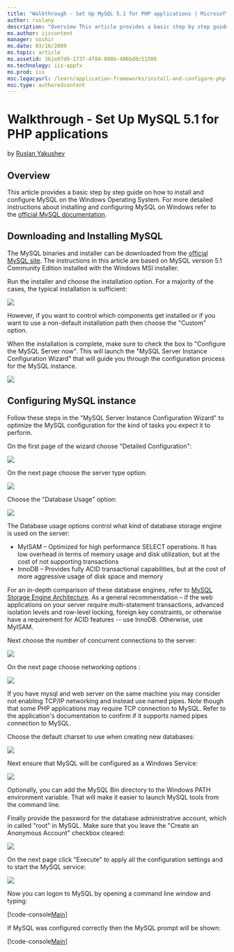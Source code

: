 ```yaml
---
title: "Walkthrough - Set Up MySQL 5.1 for PHP applications | Microsoft Docs"
author: ruslany
description: "Overview This article provides a basic step by step guide on how to install and configure MySQL on the Windows Operating System. For more detailed instructio..."
ms.author: iiscontent
manager: soshir
ms.date: 03/18/2009
ms.topic: article
ms.assetid: 361e07d9-1737-4f84-890b-406bd8c51506
ms.technology: iis-appfx
ms.prod: iis
msc.legacyurl: /learn/application-frameworks/install-and-configure-php-on-iis/walkthrough-set-up-mysql-51-for-php-applications
msc.type: authoredcontent
---
```

Walkthrough - Set Up MySQL 5.1 for PHP applications
====================
by [Ruslan Yakushev](https://github.com/ruslany)

## Overview

This article provides a basic step by step guide on how to install and configure MySQL on the Windows Operating System. For more detailed instructions about installing and configuring MySQL on Windows refer to the [official MySQL documentation](http://dev.mysql.com/doc/refman/5.1/en/windows-installation.html).

## Downloading and Installing MySQL

The MySQL binaries and installer can be downloaded from the [official MySQL site](http://dev.mysql.com/downloads/mysql/5.1.html). The instructions in this article are based on MySQL version 5.1 Community Edition installed with the Windows MSI installer.

Run the installer and choose the installation option. For a majority of the cases, the typical installation is sufficient:

[![](walkthrough-set-up-mysql-51-for-php-applications/_static/image3.png)](walkthrough-set-up-mysql-51-for-php-applications/_static/image2.png)

However, if you want to control which components get installed or if you want to use a non-default installation path then choose the "Custom" option.

When the installation is complete, make sure to check the box to "Configure the MySQL Server now". This will launch the "MySQL Server Instance Configuration Wizard" that will guide you through the configuration process for the MySQL instance.

[![](walkthrough-set-up-mysql-51-for-php-applications/_static/image5.png)](walkthrough-set-up-mysql-51-for-php-applications/_static/image4.png)

## Configuring MySQL instance

Follow these steps in the "MySQL Server Instance Configuration Wizard" to optimize the MySQL configuration for the kind of tasks you expect it to perform.

On the first page of the wizard choose "Detailed Configuration":

[![](walkthrough-set-up-mysql-51-for-php-applications/_static/image7.png)](walkthrough-set-up-mysql-51-for-php-applications/_static/image6.png)

On the next page choose the server type option:

[![](walkthrough-set-up-mysql-51-for-php-applications/_static/image9.png)](walkthrough-set-up-mysql-51-for-php-applications/_static/image8.png)

Choose the "Database Usage" option:

[![](walkthrough-set-up-mysql-51-for-php-applications/_static/image11.png)](walkthrough-set-up-mysql-51-for-php-applications/_static/image10.png)

The Database usage options control what kind of database storage engine is used on the server:

- MyISAM – Optimized for high performance SELECT operations. It has low overhead in terms of memory usage and disk utilization, but at the cost of not supporting transactions
- InnoDB – Provides fully ACID transactional capabilities, but at the cost of more aggressive usage of disk space and memory

For an in-depth comparison of these database engines, refer to [MySQL Storage Engine Architecture](http://dev.mysql.com/tech-resources/articles/storage-engine/part_1.html). As a general recommendation – if the web applications on your server require multi-statement transactions, advanced isolation levels and row-level locking, foreign key constraints, or otherwise have a requirement for ACID features -- use InnoDB. Otherwise, use MyISAM.

Next choose the number of concurrent connections to the server:

[![](walkthrough-set-up-mysql-51-for-php-applications/_static/image13.png)](walkthrough-set-up-mysql-51-for-php-applications/_static/image12.png)

On the next page choose networking options :

[![](walkthrough-set-up-mysql-51-for-php-applications/_static/image15.png)](walkthrough-set-up-mysql-51-for-php-applications/_static/image14.png)

If you have mysql and web server on the same machine you may consider not enabling TCP/IP networking and instead use named pipes. Note though that some PHP applications may require TCP connection to MySQL. Refer to the application's documentation to confirm if it supports named pipes connection to MySQL.

Choose the default charset to use when creating new databases:

[![](walkthrough-set-up-mysql-51-for-php-applications/_static/image17.png)](walkthrough-set-up-mysql-51-for-php-applications/_static/image16.png)

Next ensure that MySQL will be configured as a Windows Service:

[![](walkthrough-set-up-mysql-51-for-php-applications/_static/image19.png)](walkthrough-set-up-mysql-51-for-php-applications/_static/image18.png)

Optionally, you can add the MySQL Bin directory to the Windows PATH environment variable. That will make it easier to launch MySQL tools from the command line.

Finally provide the password for the database administrative account, which in called "root" in MySQL. Make sure that you leave the "Create an Anonymous Account" checkbox cleared:

[![](walkthrough-set-up-mysql-51-for-php-applications/_static/image21.png)](walkthrough-set-up-mysql-51-for-php-applications/_static/image20.png)

On the next page click "Execute" to apply all the configuration settings and to start the MySQL service:

[![](walkthrough-set-up-mysql-51-for-php-applications/_static/image23.png)](walkthrough-set-up-mysql-51-for-php-applications/_static/image22.png)

Now you can logon to MySQL by opening a command line window and typing:


[!code-console[Main](walkthrough-set-up-mysql-51-for-php-applications/samples/sample1.cmd)]


If MySQL was configured correctly then the MySQL prompt will be shown:


[!code-console[Main](walkthrough-set-up-mysql-51-for-php-applications/samples/sample2.cmd)]